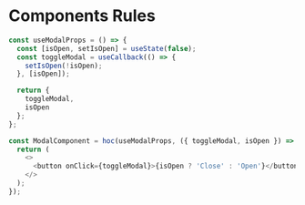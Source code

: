 # Components Rules

<!-- Komponent-ning state bor bo'lsa `hoc` utilitasi orqali elon qilinishi kerak
 Perfomance-ni oshirish uchun iloji borisha memoizatsiyadan ko'proq foydalanish kerak -->

```js
const useModalProps = () => {
  const [isOpen, setIsOpen] = useState(false);
  const toggleModal = useCallback(() => {
    setIsOpen(!isOpen);
  }, [isOpen]);

  return {
    toggleModal,
    isOpen
  };
};

const ModalComponent = hoc(useModalProps, ({ toggleModal, isOpen }) => {
  return (
    <>
      <button onClick={toggleModal}>{isOpen ? 'Close' : 'Open'}</button>
    </>
  );
});
```
